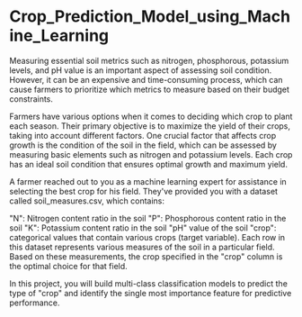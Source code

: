 # Crop_Prediction_Model_using_Machine_Learning
Measuring essential soil metrics such as nitrogen, phosphorous, potassium levels, and pH value is an important aspect of assessing soil condition. However, it can be an expensive and time-consuming process, which can cause farmers to prioritize which metrics to measure based on their budget constraints.

Farmers have various options when it comes to deciding which crop to plant each season. Their primary objective is to maximize the yield of their crops, taking into account different factors. One crucial factor that affects crop growth is the condition of the soil in the field, which can be assessed by measuring basic elements such as nitrogen and potassium levels. Each crop has an ideal soil condition that ensures optimal growth and maximum yield.

A farmer reached out to you as a machine learning expert for assistance in selecting the best crop for his field. They've provided you with a dataset called soil_measures.csv, which contains:

"N": Nitrogen content ratio in the soil
"P": Phosphorous content ratio in the soil
"K": Potassium content ratio in the soil
"pH" value of the soil
"crop": categorical values that contain various crops (target variable).
Each row in this dataset represents various measures of the soil in a particular field. Based on these measurements, the crop specified in the "crop" column is the optimal choice for that field.

In this project, you will build multi-class classification models to predict the type of "crop" and identify the single most importance feature for predictive performance.
